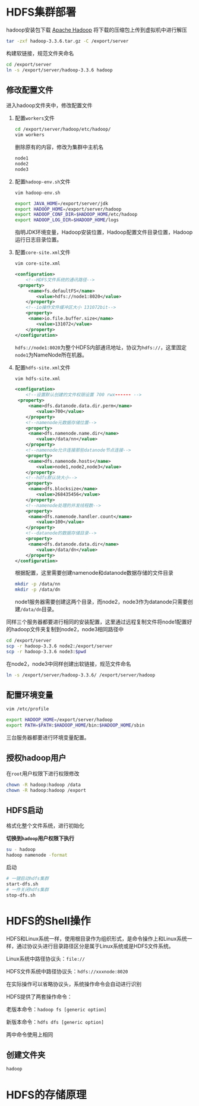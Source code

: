 # HDFS集群部署



hadoop安装包下载 [Apache Hadoop](https://hadoop.apache.org/releases.html) 将下载的压缩包上传到虚拟机中进行解压

```sh
tar -zxf hadoop-3.3.6.tar.gz -C /export/server
```

构建软链接，规范文件夹命名

```sh
cd /export/server
ln -s /export/server/hadoop-3.3.6 hadoop
```





## 修改配置文件

进入hadoop文件夹中，修改配置文件

1. 配置`workers`文件

   ```sh
   cd /export/server/hadoop/etc/hadoop/
   vim workers
   ```

   删除原有的内容，修改为集群中主机名

   ```tex
   node1
   node2
   node3
   ```

2. 配置`hadoop-env.sh`文件

   ```sh
   vim hadoop-env.sh
   ```

   ```sh
   export JAVA_HOME=/export/server/jdk
   export HADOOP_HOME=/export/server/hadoop
   export HADOOP_CONF_DIR=$HADOOP_HOME/etc/hadoop
   export HADOOP_LOG_DIR=$HADOOP_HOME/logs
   ```

   指明JDK环境变量，Hadoop安装位置，Hadoop配置文件目录位置，Hadoop运行日志目录位置。

3. 配置`core-site.xml`文件

   ```sh
   vim core-site.xml
   ```

   ```xml
   <configuration>
       <!--HDFS文件系统的通讯路径-->
   	<property>
       	<name>fs.defaultFS</name>
           <value>hdfs://node1:8020</value>
       </property>
       <!--io操作文件缓冲区大小 131072bit-->
       <property>
       	<name>io.file.buffer.size</name>
           <value>131072</value>
       </property>
   </configuration>
   ```

   `hdfs://node1:8020`为整个HDFS内部通讯地址，协议为`hdfs://`，这里固定`node1`为NameNode所在机器。

4. 配置`hdfs-site.xml`文件

   ```sh
   vim hdfs-site.xml
   ```

   ```xml
   <configuration>
       <!--设置默认创建的文件权限设置 700 rwx------ -->
   	<property>
       	<name>dfs.datanode.data.dir.perm</name>
           <value>700</value>
       </property>
       <!--namenode元数据存储位置-->
       <property>
       	<name>dfs.namenode.name.dir</name>
           <value>/data/nn</value>
       </property>
       <!--namenode允许连接那些datanode节点连接-->
       <property>
       	<name>dfs.namenode.hosts</name>
           <value>node1,node2,node3</value>
       </property>
       <!--hdfs默认块大小-->
       <property>
       	<name>dfs.blocksize</name>
           <value>268435456</value>
       </property>
       <!--namenode处理的并发线程数-->
       <property>
       	<name>dfs.namenode.handler.count</name>
           <value>100</value>
       </property>
       <!--datanode的数据存储目录-->
       <property>
       	<name>dfs.datanode.data.dir</name>
           <value>/data/dn</value>
       </property>
   </configuration>
   ```

   

   根据配置，这里需要创建namenode和datanode数据存储的文件目录

   ```sh
   mkdir -p /data/nn
   mkdir -p /data/dn
   ```

   node1服务器需要创建这两个目录，而node2，node3作为datanode只需要创建`/data/dn`目录。



同样三个服务器都要进行相同的安装配置，这里通过远程复制文件将node1配置好的hadoop文件夹复制到node2，node3相同路径中

```sh
cd /export/server
scp -r hadoop-3.3.6 node2:/export/server
scp -r hadoop-3.3.6 node3:$pwd
```

在node2，node3中同样创建出软链接，规范文件命名

```sh
ln -s /export/server/hadoop-3.3.6/ /export/server/hadoop
```



## 配置环境变量

```sh
vim /etc/profile
```

```sh
export HADOOP_HOME=/export/server/hadoop
export PATH=$PATH:$HADOOP_HOME/bin:$HADOOP_HOME/sbin
```

三台服务器都要进行环境变量配置。



## 授权hadoop用户

在`root`用户权限下进行权限修改

```sh
chown -R hadoop:hadoop /data
chown -R hadoop:hadoop /export
```



## HDFS启动

格式化整个文件系统，进行初始化

**切换到`hadoop`用户权限下执行**

```sh
su - hadoop
hadoop namenode -format
```

启动

```sh
# 一键启动hdfs集群
start-dfs.sh
# 一件关闭hdfs集群
stop-dfs.sh
```



# HDFS的Shell操作



HDFS和Linux系统一样，使用根目录作为组织形式，是命令操作上和Linux系统一样，通过协议头进行目录路径区分是属于Linux系统或是HDFS文件系统。

Linux系统中路径协议头：`file://`

HDFS文件系统中路径协议头：`hdfs://xxxnode:8020`

在实际操作可以省略协议头，系统操作命令会自动进行识别



HDFS提供了两套操作命令：

老版本命令：`hadoop fs [generic option]`

新版本命令：`hdfs dfs [generic option]`

两中命令使用上相同



## 创建文件夹

```sh
hadoop 
```





# HDFS的存储原理
